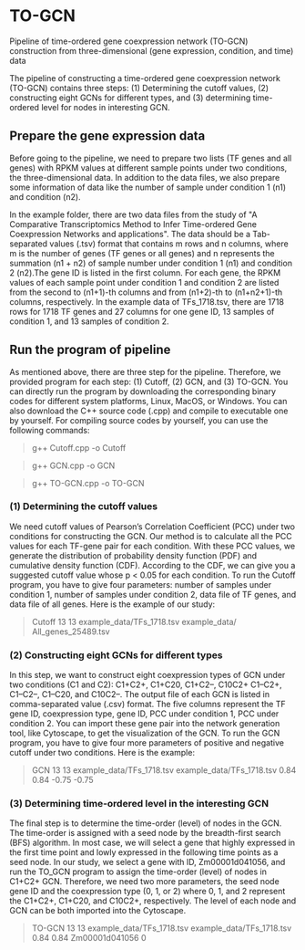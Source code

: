 # TO-GCN
Pipeline of time-ordered gene coexpression network (TO-GCN) construction from three-dimensional (gene expression, condition, and time) data

The pipeline of constructing a time-ordered gene coexpression network (TO-GCN) contains three steps: (1) Determining the cutoff values, (2) constructing eight GCNs for different types, and (3) determining time-ordered level for nodes in interesting GCN.

## Prepare the gene expression data

Before going to the pipeline, we need to prepare two lists (TF genes and all genes) with RPKM values at different sample points under two conditions, the three-dimensional data. In addition to the data files, we also prepare some information of data like the number of sample under condition 1 (n1) and condition (n2).

In the example folder, there are two data files from the study of "A Comparative Transcriptomics Method to Infer Time-ordered Gene Coexpression Networks and applications". The data should be a Tab-separated values (.tsv) format that contains m rows and n columns, where m is the number of genes (TF genes or all genes) and n represents the summation (n1 + n2) of sample number under condition 1 (n1) and condition 2 (n2).The gene ID is listed in the first column. For each gene, the RPKM values of each sample point under condition 1 and condition 2 are listed from the second to (n1+1)-th columns and from (n1+2)-th to (n1+n2+1)-th columns, respectively. In the example data of TFs_1718.tsv, there are 1718 rows for 1718 TF genes and 27 columns for one gene ID, 13 samples of condition 1, and 13 samples of condition 2.

## Run the program of pipeline

As mentioned above, there are three step for the pipeline. Therefore, we provided program for each step: (1) Cutoff, (2) GCN, and (3) TO-GCN. You can directly run the program by downloading the corresponding binary codes for different system platforms, Linux, MacOS, or Windows. You can also download the C++ source code (.cpp) and compile to executable one by yourself. For compiling source codes by yourself, you can use the following commands:

> g++ Cutoff.cpp -o Cutoff

> g++ GCN.cpp -o GCN

> g++ TO-GCN.cpp -o TO-GCN

### (1) Determining the cutoff values

We need cutoff values of Pearson’s Correlation Coefficient (PCC) under two conditions for constructing the GCN. Our method is to calculate all the PCC values for each TF-gene pair for each condition. With these PCC values, we generate the distribution of probability density function (PDF) and cumulative density function (CDF). According to the CDF, we can give you a suggested cutoff value whose p < 0.05 for each condition. To run the Cutoff program, you have to give four parameters: number of samples under condition 1, number of samples under condition 2, data file of TF genes, and data file of all genes. Here is the example of our study:

> Cutoff 13 13 example_data/TFs_1718.tsv example_data/ All_genes_25489.tsv

### (2) Constructing eight GCNs for different types

In this step, we want to construct eight coexpression types of GCN under two conditions (C1 and C2): C1+C2+, C1+C20, C1+C2–, C10C2+ C1–C2+, C1–C2–, C1–C20, and C10C2–. The output file of each GCN is listed in comma-separated value (.csv) format. The five columns represent the TF gene ID, coexpression type, gene ID, PCC under condition 1, PCC under condition 2. You can import these gene pair into the network generation tool, like Cytoscape, to get the visualization of the GCN. To run the GCN program, you have to give four more parameters of positive and negative cutoff under two conditions. Here is the example:

> GCN 13 13 example_data/TFs_1718.tsv example_data/TFs_1718.tsv 0.84 0.84 -0.75 -0.75

### (3) Determining time-ordered level in the interesting GCN

The final step is to determine the time-order (level) of nodes in the GCN. The time-order is assigned with a seed node by the breadth-first search (BFS) algorithm. In most case, we will select a gene that highly expressed in the first time point and lowly expressed in the following time points as a seed node. In our study, we select a gene with ID, Zm00001d041056, and run the TO_GCN program to assign the time-order (level) of nodes in C1+C2+ GCN. Therefore, we need two more parameters, the seed node gene ID and the coexpression type (0, 1, or 2) where 0, 1, and 2 represent the C1+C2+, C1+C20, and C10C2+, respectively. The level of each node and GCN can be both imported into the Cytoscape. 

> TO-GCN 13 13 example_data/TFs_1718.tsv example_data/TFs_1718.tsv 0.84 0.84 Zm00001d041056 0
